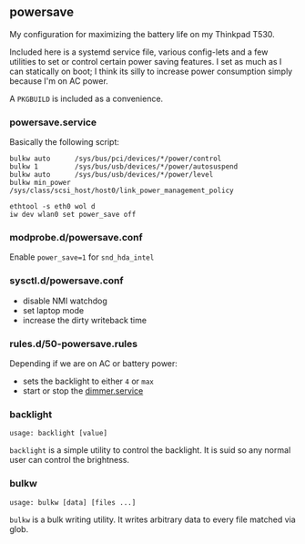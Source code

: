 ## powersave

My configuration for maximizing the battery life on my Thinkpad T530.

Included here is a systemd service file, various config-lets and a few
utilities to set or control certain power saving features. I set as much
as I can statically on boot; I think its silly to increase power
consumption simply because I'm on AC power.

A `PKGBUILD` is included as a convenience.

### powersave.service

Basically the following script:

```
bulkw auto      /sys/bus/pci/devices/*/power/control
bulkw 1         /sys/bus/usb/devices/*/power/autosuspend
bulkw auto      /sys/bus/usb/devices/*/power/level
bulkw min_power /sys/class/scsi_host/host0/link_power_management_policy

ethtool -s eth0 wol d
iw dev wlan0 set power_save off
```

### modprobe.d/powersave.conf

Enable `power_save=1` for `snd_hda_intel`

### sysctl.d/powersave.conf

- disable NMI watchdog
- set laptop mode
- increase the dirty writeback time

### rules.d/50-powersave.rules

Depending if we are on AC or battery power:

- sets the backlight to either `4` or `max`
- start or stop the [dimmer.service][dimmer]

### backlight

```
usage: backlight [value]
```

`backlight` is a simple utility to control the backlight. It is suid so
any normal user can control the brightness.

### bulkw

```
usage: bulkw [data] [files ...]
```

`bulkw` is a bulk writing utility. It writes arbitrary data to every
file matched via glob.

  [dimmer]: https://github.com/vodik/dimmer
